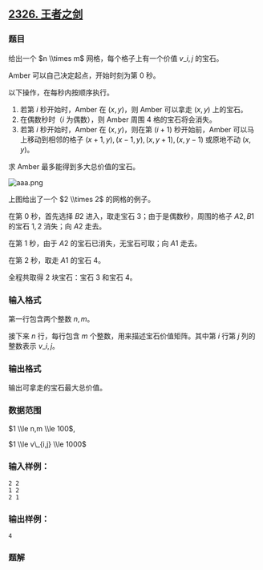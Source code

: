 ## [2326\. 王者之剑](https://www.acwing.com/problem/content/2328/)

### 题目

给出一个 $n \\times m$ 网格，每个格子上有一个价值 $v\_{i,j}$ 的宝石。

Amber 可以自己决定起点，开始时刻为第 $0$ 秒。

以下操作，在每秒内按顺序执行。

1. 若第 $i$ 秒开始时，Amber 在 $(x,y)$，则 Amber 可以拿走 $(x,y)$ 上的宝石。
2. 在偶数秒时（$i$ 为偶数），则 Amber 周围 $4$ 格的宝石将会消失。
3. 若第 $i$ 秒开始时，Amber 在 $(x,y)$，则在第 $(i+1)$ 秒开始前，Amber 可以马上移动到相邻的格子 $(x+1,y),(x-1,y),(x,y+1),(x,y-1)$ 或原地不动 $(x,y)$。

求 Amber 最多能得到多大总价值的宝石。

![aaa.png](https://cdn.acwing.com/media/article/image/2020/08/14/19_10570ff8dd-aaa.png)

上图给出了一个 $2 \\times 2$ 的网格的例子。

在第 $0$ 秒，首先选择 $B2$ 进入，取走宝石 $3$；由于是偶数秒，周围的格子 $A2,B1$ 的宝石 $1,2$ 消失；向 $A2$ 走去。

在第 $1$ 秒，由于 $A2$ 的宝石已消失，无宝石可取；向 $A1$ 走去。

在第 $2$ 秒，取走 $A1$ 的宝石 $4$。

全程共取得 $2$ 块宝石：宝石 $3$ 和宝石 $4$。

### 输入格式

第一行包含两个整数 $n,m$。

接下来 $n$ 行，每行包含 $m$ 个整数，用来描述宝石价值矩阵。其中第 $i$ 行第 $j$ 列的整数表示 $v\_{i,j}$。

### 输出格式

输出可拿走的宝石最大总价值。

### 数据范围

$1 \\le n,m \\le 100$,

$1 \\le v\_{i,j} \\le 1000$

### 输入样例：

```
2 2
1 2
2 1
```

### 输出样例：

```
4
```

### 题解

